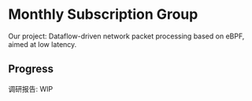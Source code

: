 # Monthly Subscription Group

Our project: Dataflow-driven network packet processing based on eBPF, aimed at low latency.

## Progress

调研报告: WIP

